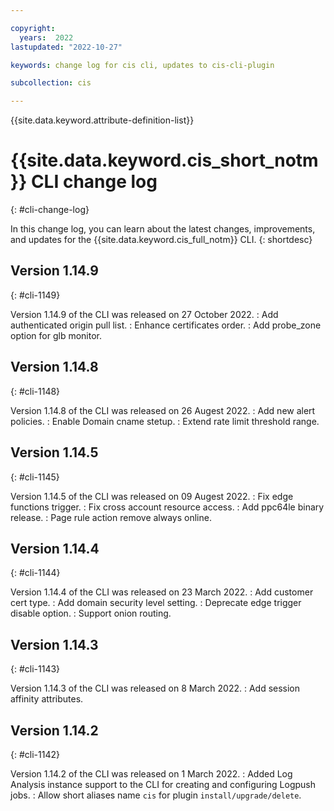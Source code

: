 ```yaml
---

copyright:
  years:  2022
lastupdated: "2022-10-27"

keywords: change log for cis cli, updates to cis-cli-plugin

subcollection: cis

---
```


{{site.data.keyword.attribute-definition-list}}


# {{site.data.keyword.cis_short_notm}} CLI change log
{: #cli-change-log}

In this change log, you can learn about the latest changes, improvements, and updates for the {{site.data.keyword.cis_full_notm}} CLI.
{: shortdesc}

## Version 1.14.9
{: #cli-1149}

Version 1.14.9 of the CLI was released on 27 October 2022.
:   Add authenticated origin pull list.
:   Enhance certificates order.
:   Add probe_zone option for glb monitor.

## Version 1.14.8
{: #cli-1148}

Version 1.14.8 of the CLI was released on 26 Augest 2022.
:   Add new alert policies.
:   Enable Domain cname stetup.
:   Extend rate limit threshold range.

## Version 1.14.5
{: #cli-1145}

Version 1.14.5 of the CLI was released on 09 Augest 2022.
:   Fix edge functions trigger.
:   Fix cross account resource access.
:   Add ppc64le binary release.
:   Page rule action remove always online.

## Version 1.14.4
{: #cli-1144}

Version 1.14.4 of the CLI was released on 23 March 2022.
:   Add customer cert type.
:   Add domain security level setting.
:   Deprecate edge trigger disable option.
:   Support onion routing.

## Version 1.14.3
{: #cli-1143}

Version 1.14.3 of the CLI was released on 8 March 2022.
:   Add session affinity attributes.

## Version 1.14.2
{: #cli-1142}

Version 1.14.2 of the CLI was released on 1 March 2022.
:   Added Log Analysis instance support to the CLI for creating and configuring Logpush jobs.
:   Allow short aliases name `cis` for plugin `install/upgrade/delete`.
